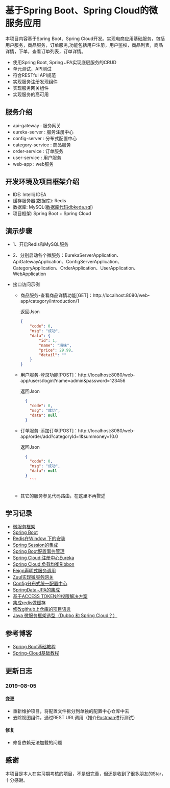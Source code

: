 # 基于Spring Boot、Spring Cloud的微服务应用

本项目内容基于Spring Boot、Spring Cloud开发。实现电商应用基础服务，包括用户服务，商品服务，订单服务,功能包括用户注册，用户鉴权，商品列表，商品详情，下单，查看订单列表，订单详情。

- 使用Spring Boot, Spring JPA实现底层服务的CRUD 
- 单元测试，API测试 
- 符合RESTful API规范 
- 实现服务注册发现组件
- 实现服务网关组件
- 实现服务的高可用

## 服务介绍
- api-gateway : 	服务网关       
- eureka-server : 	服务注册中心   
- config-server  : 	分布式配置中心 
- category-service :	 商品服务       
- order-service : 	订单服务       
- user-service  :	 用户服务       
- web-app  :	 web服务       

## 开发环境及项目框架介绍
- IDE: Intellij IDEA
- 缓存服务器(数据库): Redis
- 数据库: MySQL([数据库代码dbkeda.sql](https://github.com/suxiongwei/SpringCloud-Shop/blob/master/dbkeda.sql))
- 项目框架: Spring Boot + Spring Cloud

## 演示步骤
- 1、开启Redis和MySQL服务

- 2、分别启动各个微服务：EurekaServerApplication、ApiGatewayApplication、ConfigServerApplication、CategoryApplication、OrderApplication、UserApplication、WebApplication

- 接口访问示例

  - 商品服务-查看商品详情功能[GET]：http://localhost:8080/web-app/category/introduction/1

    返回Json

    ```json
    {
        "code": 0,
        "msg": "成功",
        "data": {
            "id": 1,
            "name": "海味",
            "price": 29.99,
            "detail": ""
        }
    }
    ```
    
  - 用户服务-登录功能[POST]：http://localhost:8080/web-app/users/login?name=admin&password=123456
  
    返回Json
  
    ```json
      {
        "code": 0,
        "msg": "成功",
        "data": null
      }
    ```
  
  - 订单服务-添加订单[POST]：http://localhost:8080/web-app/order/add?categoryId=1&summoney=10.0
  
    返回Json
  
    ```json
      {
        "code": 0,
        "msg": "成功",
        "data": null
      }       
		```
		
  - 其它的服务参见代码路由，在这里不再赘述

## 学习记录
- [微服务框架](https://github.com/suxiongwei/suxiongwei.github.io/tree/master/article/spring/micro_service.md)
- [Spring Boot](https://github.com/suxiongwei/suxiongwei.github.io/tree/master/article/spring/spring_boot.md)
- [Redis在Window 下的安装](https://github.com/suxiongwei/suxiongwei.github.io/tree/master/article/redis/redis.md)
- [Spring Session的集成](https://github.com/suxiongwei/suxiongwei.github.io/tree/master/article/spring/spring_session.md)
- [Spring Boot配置事务管理](https://github.com/suxiongwei/suxiongwei.github.io/tree/master/article/spring/transactional.md)
- [Spring Cloud:注册中心Eureka](https://github.com/suxiongwei/suxiongwei.github.io/tree/master/article/spring/eureka.md)
- [Spring Cloud:负载均衡Ribbon](https://github.com/suxiongwei/suxiongwei.github.io/tree/master/article/spring/ribbon.md)
- [Feign声明式服务调用](https://github.com/suxiongwei/suxiongwei.github.io/tree/master/article/spring/feign.md)
- [Zuul实现微服务网关](https://github.com/suxiongwei/suxiongwei.github.io/tree/master/article/spring/zuul.md)
- [Config分布式统一配置中心](https://github.com/suxiongwei/suxiongwei.github.io/tree/master/article/spring/config.md)
- [SpringData-JPA的集成](https://github.com/suxiongwei/suxiongwei.github.io/tree/master/article/spring/springData-jpa.md)
- [基于ACCESS TOKEN的权限解决方案](https://github.com/suxiongwei/suxiongwei.github.io/tree/master/article/other/access_token.md)
- [集成redis做缓存](https://github.com/suxiongwei/suxiongwei.github.io/tree/master/article/redis/redis_cache.md)
- [修改github上仓库的项目语言](https://github.com/suxiongwei/suxiongwei.github.io/tree/master/article/other/github_language.md)
- [Java 微服务框架选型（Dubbo 和 Spring Cloud？）](https://www.cnblogs.com/xishuai/archive/2018/04/13/dubbo-and-spring-cloud.html)

## 参考博客
- [Spring Boot基础教程](http://blog.didispace.com/Spring-Boot%E5%9F%BA%E7%A1%80%E6%95%99%E7%A8%8B/)
- [Spring-Cloud基础教程](http://blog.didispace.com/Spring-Cloud%E5%9F%BA%E7%A1%80%E6%95%99%E7%A8%8B/ )

## 更新日志
### 2019-08-05

#### 变更

* 重新维护项目，将配置文件拆分到单独的配置中心仓库中去
* 去除视图组件，通过REST URL调用（推介[Postman](https://www.getpostman.com/)进行测试）

#### 修复

* 修复依赖无法加载的问题



## 感谢
本项目是本人在实习期考核的项目，不是很完善，但还是收到了很多朋友的Star，十分感谢。
